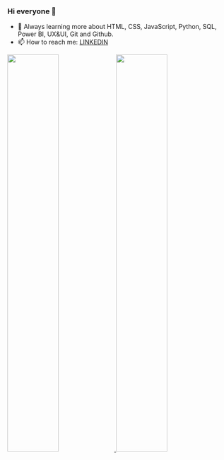 ### Hi everyone 👋

- 🌱 Always learning more about HTML, CSS, JavaScript, Python, SQL, Power BI, UX&UI, Git and Github.
- 📫 How to reach me: <a href="https://www.linkedin.com/in/annabalbuquerque/">LINKEDIN</a>

<div align="left">
  <a href="https://github.com/annabalbuquerque">
  <img width="48%" src="https://github-readme-stats.vercel.app/api?username=annabalbuquerque&show_icons=true&theme=radical&include_all_commits=true&count_private=true"/>
  <img width="48%" src="https://github-readme-stats.vercel.app/api/top-langs/?username=annabalbuquerque&layout=compact&langs_count=7&theme=radical"/>
</div>

